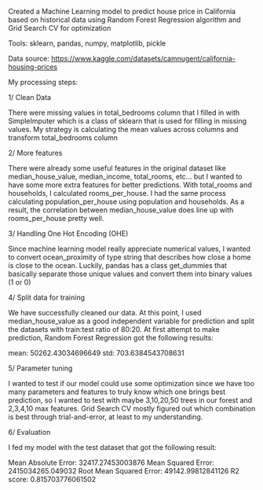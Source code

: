Created a Machine Learning model to predict house price in California based on historical data using Random Forest Regression algorithm and Grid Search CV 
for optimization 

Tools: sklearn, pandas, numpy, matplotlib, pickle

Data source: https://www.kaggle.com/datasets/camnugent/california-housing-prices

My processing steps:

1/ Clean Data

There were missing values in total_bedrooms column that I filled in with SimpleImputer which is a class of sklearn that is used for filling in missing values. 
My strategy is calculating the mean values across columns and transform total_bedrooms column

2/ More features

There were already some useful features in the original dataset like median_house_value, median_income, total_rooms, etc... but I wanted to have some more extra features 
for better predictions. With total_rooms and households, I calculated rooms_per_house. I had the same process calculating population_per_house using population and 
households. As a result, the correlation between median_house_value does line up with rooms_per_house pretty well.

3/ Handling One Hot Encoding (OHE)

Since machine learning model really appreciate numerical values, I wanted to convert ocean_proximity of type string that describes how close a home is close to the ocean.
Luckily, pandas has a class get_dummies that basically separate those unique values and convert them into binary values (1 or 0)

4/ Split data for training

We have successfully cleaned our data. At this point, I used median_house_value as a good independent variable for prediction and split the datasets with train:test ratio
of 80:20. At first attempt to make prediction, Random Forest Regression got the following results:

mean: 50262.43034696649
std: 703.6384543708631

5/ Parameter tuning

I wanted to test if our model could use some optimization since we have too many parameters and features to truly know which one brings best prediction, so I wanted to
test with maybe 3,10,20,50 trees in our forest and 2,3,4,10 max features. Grid Search CV mostly figured out which combination is best through trial-and-error, at least 
to my understanding.

6/ Evaluation

I fed my model with the test dataset that got the following result: 

Mean Absolute Error: 32417.27453003876 
Mean Squared Error: 2415034265.049032 
Root Mean Squared Error: 49142.99812841126 
R2 score: 0.815703776061502


